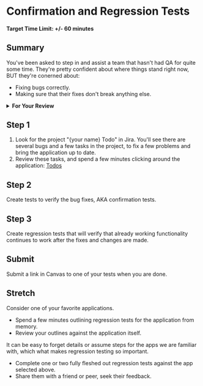 # Confirmation and Regression Tests

#### Target Time Limit: +/- 60 minutes

## Summary

You've been asked to step in and assist a team that hasn't had QA for quite some
time. They're pretty confident about where things stand right now, BUT they're
conerned about:

- Fixing bugs correctly.
- Making sure that their fixes don't break anything else.

<details  markdown="1"> <summary> <strong> For Your Review </strong> </summary>

If you're feeling uncertain on where to start in this project, look over the
following:

- Skills Practice:
  - <a target="\_blank" href="https://devmountain.github.io/qa_student_assignments/units/unit_1_fundamentals/1.04/sp1.04.1.html">Use
    the Right Criteria</a>
  - <a target="\_blank" href="https://devmountain.github.io/qa_student_assignments/units/unit_1_fundamentals/1.04/sp1.04.2.html">Streamline
    Down to Regression Testing</a>
  - <a target="\_blank" href="https://devmountain.github.io/qa_student_assignments/units/unit_1_fundamentals/1.04/sp1.04.3.html">Leverage
    State Transition Testing</a>

</details>

## Step 1

1. Look for the project "{your name} Todo" in Jira. You'll see there are several
   bugs and a few tasks in the project, to fix a few problems and bring the
   application up to date.
1. Review these tasks, and spend a few minutes clicking around the application:
   <a target="\_blank" href="https://devmountain.github.io/qa_todos">Todos</a>

## Step 2

Create tests to verify the bug fixes, AKA confirmation tests.

## Step 3

Create regression tests that will verify that already working functionality
continues to work after the fixes and changes are made.

## Submit

Submit a link in Canvas to one of your tests when you are done.

## Stretch

Consider one of your favorite applications.

- Spend a few minutes outlining regression tests for the application from
  memory.
- Review your outlines against the application itself.

It can be easy to forget details or assume steps for the apps we are familiar
with, which what makes regression testing so important.

- Complete one or two fully fleshed out regression tests against the app
  selected above.
- Share them with a friend or peer, seek their feedback.
